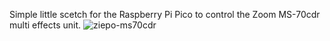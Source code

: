 Simple little scetch for the Raspberry Pi Pico to control the Zoom MS-70cdr multi effects unit.
![ziepo-ms70cdr](https://drive.google.com/file/d/1Y7p8h9N37_cISeCfgI1Rk6ykRftv4QWI/view)